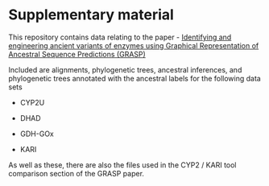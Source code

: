 # Supplementary material

This repository contains data relating to the paper - [Identifying and engineering ancient variants of enzymes using Graphical Representation of Ancestral Sequence Predictions (GRASP)](https://www.biorxiv.org/content/10.1101/2019.12.30.891457v1)

Included are alignments, phylogenetic trees, ancestral inferences, and phylogenetic trees annotated with the ancestral labels for the following data sets


* CYP2U

* DHAD

* GDH-GOx

* KARI

As well as these, there are also the files used in the CYP2 / KARI tool comparison section of the GRASP paper.
